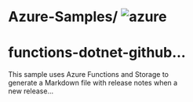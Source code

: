 # Azure-Samples/ ![azure](https://github.com/Davikky/ingryd_linux-devops/assets/105892641/ab28aa46-6b4b-4baa-937c-626a1c6784d0)
# **functions-dotnet-github...**
This sample uses Azure Functions and Storage to  
generate a Markdown file with release notes when a  
new release...

